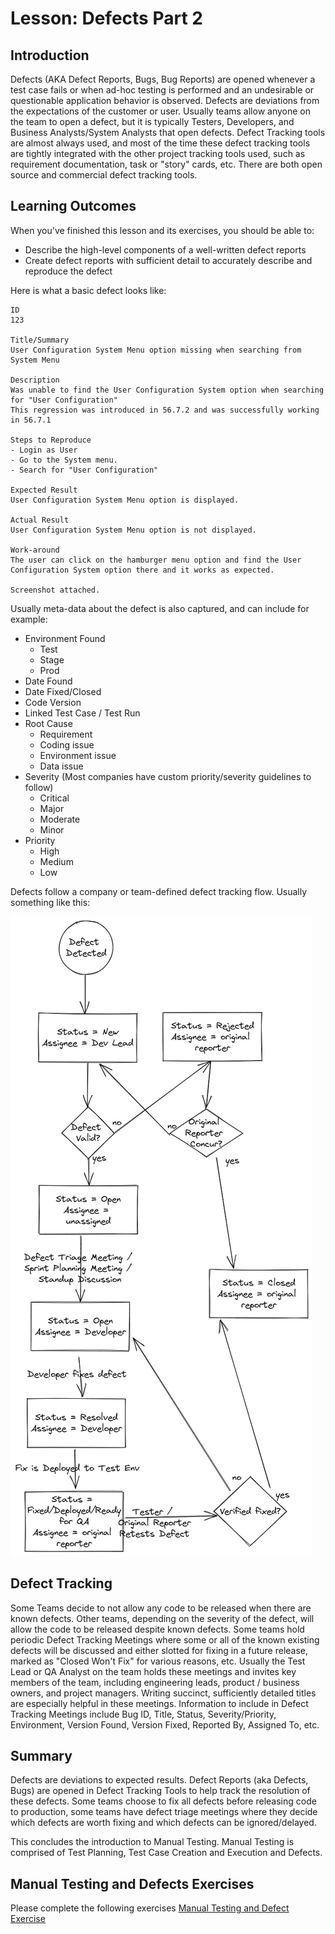 # Lesson: Defects Part 2

## Introduction

Defects (AKA Defect Reports, Bugs, Bug Reports) are opened whenever a test case fails or when ad-hoc testing is performed and an undesirable or questionable application behavior is observed. Defects are deviations from the expectations of the customer or user. Usually teams allow anyone on the team to open a defect, but it is typically Testers, Developers, and Business Analysts/System Analysts that open defects. Defect Tracking tools are almost always used, and most of the time these defect tracking tools are tightly integrated with the other project tracking tools used, such as requirement documentation, task or "story" cards, etc. There are both open source and commercial defect tracking tools.

## Learning Outcomes

When you've finished this lesson and its exercises, you should be able to:
* Describe the high-level components of a well-written defect reports
* Create defect reports with sufficient detail to accurately describe and reproduce the defect

Here is what a basic defect looks like:

```
ID
123

Title/Summary 
User Configuration System Menu option missing when searching from System Menu 

Description
Was unable to find the User Configuration System option when searching for "User Configuration"
This regression was introduced in 56.7.2 and was successfully working in 56.7.1

Steps to Reproduce
- Login as User
- Go to the System menu.
- Search for "User Configuration"

Expected Result
User Configuration System Menu option is displayed.

Actual Result
User Configuration System Menu option is not displayed.

Work-around
The user can click on the hamburger menu option and find the User Configuration System option there and it works as expected. 

Screenshot attached.
```

Usually meta-data about the defect is also captured, and can include for example:
- Environment Found
    - Test
    - Stage
    - Prod
- Date Found
- Date Fixed/Closed
- Code Version
- Linked Test Case / Test Run
- Root Cause
    - Requirement
    - Coding issue
    - Environment issue
    - Data issue
- Severity (Most companies have custom priority/severity guidelines to follow)
    - Critical
    - Major
    - Moderate
    - Minor
- Priority
    - High
    - Medium
    - Low

Defects follow a company or team-defined defect tracking flow. Usually something like this:

![Defect Flow](../assets/defect_flow.png)

## Defect Tracking

Some Teams decide to not allow any code to be released when there are known defects. Other teams, depending on the severity of the defect, will allow the code to be released despite known defects. Some teams hold periodic Defect Tracking Meetings where some or all of the known existing defects will be discussed and either slotted for fixing in a future release, marked as "Closed Won't Fix" for various reasons, etc. Usually the Test Lead or QA Analyst on the team holds these meetings and invites key members of the team, including engineering leads, product / business owners, and project managers. Writing succinct, sufficiently detailed titles are especially helpful in these meetings. Information to include in Defect Tracking Meetings include Bug ID, Title, Status, Severity/Priority, Environment, Version Found, Version Fixed, Reported By, Assigned To, etc.

## Summary

Defects are deviations to expected results. Defect Reports (aka Defects, Bugs) are opened in Defect Tracking Tools to help track the resolution of these defects. Some teams choose to fix all defects before releasing code to production, some teams have defect triage meetings where they decide which defects are worth fixing and which defects can be ignored/delayed.

This concludes the introduction to Manual Testing. Manual Testing is comprised of Test Planning, Test Case Creation and Execution and Defects. 

## Manual Testing and Defects Exercises

Please complete the following exercises
[Manual Testing and Defect Exercise](../exercises/M15-exercise-manual-testing.md)
